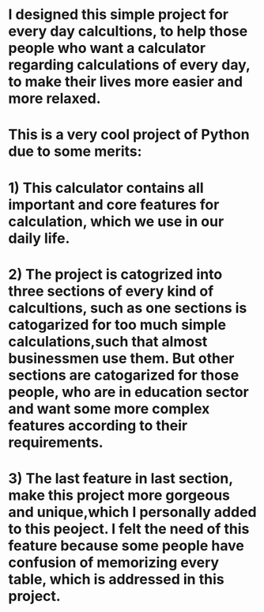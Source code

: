 # I designed this simple project for every day calcultions, to help those people who want a calculator regarding calculations of every day, to make their lives more easier and more relaxed.

# This is a very cool project of Python due to some merits:
# 1) This calculator contains all important and core features for calculation, which we use in our daily life.
# 2) The project is catogrized into three sections of every kind of calcultions, such as one sections is catogarized for too much simple calculations,such that almost businessmen use them. But other sections are catogarized for those people, who are in education sector and want some more complex features according to their requirements.
# 3) The last feature in last section, make this project more gorgeous and unique,which I personally added to this peoject. I felt the need of this feature because some people have confusion of memorizing every table, which is addressed in this project.